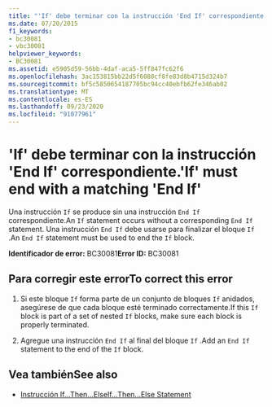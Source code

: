 ```yaml
---
title: "'If' debe terminar con la instrucción 'End If' correspondiente."
ms.date: 07/20/2015
f1_keywords:
- bc30081
- vbc30081
helpviewer_keywords:
- BC30081
ms.assetid: e5905d59-56bb-4daf-aca5-5ff847fc62f6
ms.openlocfilehash: 3ac153815bb22d5f6080cf8fe83d8b4715d324b7
ms.sourcegitcommit: bf5c5850654187705bc94cc40ebfb62fe346ab02
ms.translationtype: MT
ms.contentlocale: es-ES
ms.lasthandoff: 09/23/2020
ms.locfileid: "91077961"
---
```

# <a name="if-must-end-with-a-matching-end-if"></a><span data-ttu-id="b0d7c-102">'If' debe terminar con la instrucción 'End If' correspondiente.</span><span class="sxs-lookup"><span data-stu-id="b0d7c-102">'If' must end with a matching 'End If'</span></span>

<span data-ttu-id="b0d7c-103">Una instrucción `If` se produce sin una instrucción `End If` correspondiente.</span><span class="sxs-lookup"><span data-stu-id="b0d7c-103">An `If` statement occurs without a corresponding `End If` statement.</span></span> <span data-ttu-id="b0d7c-104">Una instrucción `End If` debe usarse para finalizar el bloque `If` .</span><span class="sxs-lookup"><span data-stu-id="b0d7c-104">An `End If` statement must be used to end the `If` block.</span></span>  
  
 <span data-ttu-id="b0d7c-105">**Identificador de error:** BC30081</span><span class="sxs-lookup"><span data-stu-id="b0d7c-105">**Error ID:** BC30081</span></span>  
  
## <a name="to-correct-this-error"></a><span data-ttu-id="b0d7c-106">Para corregir este error</span><span class="sxs-lookup"><span data-stu-id="b0d7c-106">To correct this error</span></span>  
  
1. <span data-ttu-id="b0d7c-107">Si este bloque `If` forma parte de un conjunto de bloques `If` anidados, asegúrese de que cada bloque esté terminado correctamente.</span><span class="sxs-lookup"><span data-stu-id="b0d7c-107">If this `If` block is part of a set of nested `If` blocks, make sure each block is properly terminated.</span></span>  
  
2. <span data-ttu-id="b0d7c-108">Agregue una instrucción `End If` al final del bloque `If` .</span><span class="sxs-lookup"><span data-stu-id="b0d7c-108">Add an `End If` statement to the end of the `If` block.</span></span>  
  
## <a name="see-also"></a><span data-ttu-id="b0d7c-109">Vea también</span><span class="sxs-lookup"><span data-stu-id="b0d7c-109">See also</span></span>

- [<span data-ttu-id="b0d7c-110">Instrucción If...Then...Else</span><span class="sxs-lookup"><span data-stu-id="b0d7c-110">If...Then...Else Statement</span></span>](../language-reference/statements/if-then-else-statement.md)
